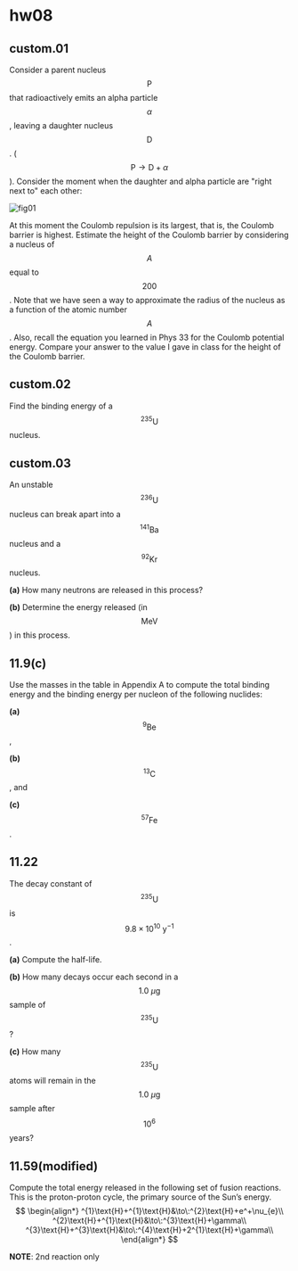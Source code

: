 # hw08

## custom.01
Consider a parent nucleus $$\text{P}$$ that radioactively emits an alpha particle $$\alpha$$, leaving a daughter nucleus $$\text{D}$$. ($$\text{P}\to{\text{D}}+\alpha$$).  Consider the moment when the daughter and alpha particle are "right next to" each other:

![fig01](hw09/hw09-fig01.png)

At this moment the Coulomb repulsion is its largest, that is, the Coulomb barrier is highest.  Estimate the height of the Coulomb barrier by considering a nucleus of $$A$$ equal to $$200$$.  Note that we have seen a way to approximate the radius of the nucleus as a function of the atomic number $$A$$. Also, recall the equation you learned in Phys 33 for the Coulomb potential energy. Compare your answer to the value I gave in class for the height of the Coulomb barrier.


## custom.02
Find the binding energy of a $$^{235}\text{U}$$ nucleus.


## custom.03
An unstable $$^{236}\text{U}$$ nucleus can break apart into a $$^{141}\text{Ba}$$ nucleus and a $$^{92}\text{Kr}$$ nucleus.

**(a)** How many neutrons are released in this process?

**(b)** Determine the energy released (in $$\text{MeV}$$) in this process.


## 11.9(c)
Use the masses in the table in Appendix A to compute the total binding energy and the binding energy per nucleon of the following nuclides:

**(a)** $$^{9}\text{Be}$$,

**(b)** $$^{13}\text{C}$$, and

**(c)** $$^{57}\text{Fe}$$.


## 11.22
The decay constant of $$^{235}\text{U}$$ is $$9.8\times10^{10}\:\text{y}^{-1}$$.

**(a)** Compute the half-life.

**(b)** How many decays occur each second in a $$1.0\:\mu\text{g}$$ sample of $$^{235}\text{U}$$?

**(c)** How many $$^{235}\text{U}$$ atoms will remain in the $$1.0\:\mu\text{g}$$ sample after $$10^6$$ years?


## 11.59(modified)
Compute the total energy released in the following set of fusion reactions.  This is the proton-proton cycle, the primary source of the Sun’s energy.
$$
\begin{align*}
^{1}\text{H}+^{1}\text{H}&\to\:^{2}\text{H}+e^+\nu_{e}\\
^{2}\text{H}+^{1}\text{H}&\to\:^{3}\text{H}+\gamma\\
^{3}\text{H}+^{3}\text{H}&\to\:^{4}\text{H}+2^{1}\text{H}+\gamma\\
\end{align*}
$$

**NOTE**: 2nd reaction only
